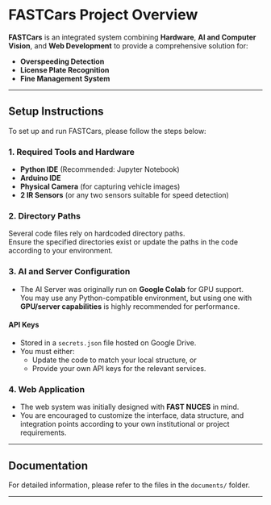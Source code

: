 # FASTCars Project Overview

**FASTCars** is an integrated system combining **Hardware**, **AI and Computer Vision**, and **Web Development** to provide a comprehensive solution for:

- **Overspeeding Detection**
- **License Plate Recognition**
- **Fine Management System**

---

## Setup Instructions

To set up and run FASTCars, please follow the steps below:

### 1. Required Tools and Hardware

- **Python IDE** (Recommended: Jupyter Notebook)  
- **Arduino IDE**  
- **Physical Camera** (for capturing vehicle images)  
- **2 IR Sensors** (or any two sensors suitable for speed detection)

### 2. Directory Paths

Several code files rely on hardcoded directory paths.  
Ensure the specified directories exist or update the paths in the code according to your environment.

### 3. AI and Server Configuration

- The AI Server was originally run on **Google Colab** for GPU support.  
  You may use any Python-compatible environment, but using one with **GPU/server capabilities** is highly recommended for performance.

#### API Keys

- Stored in a `secrets.json` file hosted on Google Drive.  
- You must either:  
  - Update the code to match your local structure, or  
  - Provide your own API keys for the relevant services.

### 4. Web Application

- The web system was initially designed with **FAST NUCES** in mind.  
- You are encouraged to customize the interface, data structure, and integration points according to your own institutional or project requirements.

---

## Documentation

For detailed information, please refer to the files in the `documents/` folder.

---
